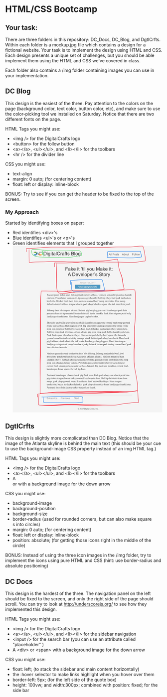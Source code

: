 # HTML/CSS Bootcamp

## Your task:

There are three folders in this repository: DC_Docs, DC_Blog, and DgtlCrfts. Within each folder is a mockup.jpg file which contains a design for a fictional website. Your task is to implement the design using HTML and CSS. Each design presents a unique set of challenges, but you should be able implement them using the HTML and CSS we've covered in class.

Each folder also contains a /img folder containing images you can use in your implementation.

## DC Blog

This design is the easiest of the three. Pay attention to the colors on the page (background color, text color, button color, etc), and make sure to use the color-picking tool we installed on Saturday. Notice that there are two different fonts on the page.

HTML Tags you might use:
- &lt;img /> for the DigitalCrafts logo
- &lt;button></button> for the follow button
- &lt;a>&lt;/a>, &lt;ul>&lt;/ul>, and &lt;li>&lt;/li> for the toolbars
- &lt;hr /> for the divider line

CSS you might use:
- text-align 
- margin: 0 auto; (for centering content)
- float: left or display: inline-block

BONUS: Try to see if you can get the header to be fixed to the top of the screen.

### My Approach

Started by identifying boxes on paper:
- Red identifies &lt;div>'s
- Blue identifies &lt;ul>'s or &lt;p>'s
- Green identifies elements that I grouped together
![](https://github.com/gr8white/html_css_bootcamp/blob/master/DC_Blog/DC_Blog_Work.jpg)

## DgtlCrfts

This design is slightly more complicated than DC Blog. Notice that the image of the Atlanta skyline is behind the main text (this should be your cue to use the background-image CSS property instead of an img HTML tag.)

HTML Tags you might use:
- &lt;img /> for the DigitalCrafts logo
- &lt;a>&lt;/a>, &lt;ul>&lt;/ul>, and &lt;li>&lt;/li> for the toolbars
- A <div> or <span> with a background image for the down arrow

CSS you might use:
- background-image
- background-position
- background-size
- border-radius (used for rounded corners, but can also make square <div>s into circles)
- margin: 0 auto; (for centering content)
- float: left or display: inline-block
- position: absolute; (for getting those icons right in the middle of the circle)
  
BONUS: Instead of using the three icon images in the /img folder, try to implement the icons using pure HTML and CSS (hint: use border-radius and absolute positioning)

## DC Docs

This design is the hardest of the three. The navigation panel on the left should be fixed to the screen, and only the right side of the page should scroll. You can try to look at http://underscorejs.org/ to see how they implemented this design.

HTML Tags you might use:
- &lt;img /> for the DigitalCrafts logo
- &lt;a>&lt;/a>, &lt;ul>&lt;/ul>, and &lt;li>&lt;/li> for the sidebar navigation
- &lt;input /> for the search bar (you can use an attribute called "placeholder" )
- A &lt;div> or &lt;span> with a background image for the down arrow

CSS you might use:
- float: left; (to stack the sidebar and main content horizontally)
- the :hover selector to make links highlight when you hover over them
- border-left: 5px; (for the left side of the quote box)
- height: 100vw; and width:300px;  combined with position: fixed; for the side bar
